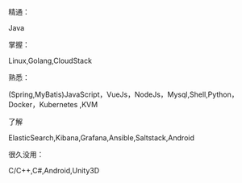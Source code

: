 精通：

Java

掌握：

Linux,Golang,CloudStack

熟悉：

(Spring,MyBatis)JavaScript，VueJs，NodeJs，Mysql,Shell,Python，Docker，Kubernetes ,KVM

了解

ElasticSearch,Kibana,Grafana,Ansible,Saltstack,Android



很久没用：

C/C++,C#,Android,Unity3D